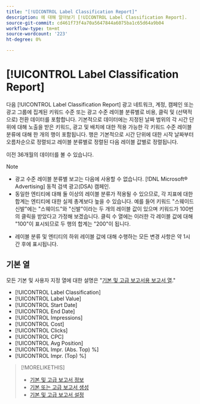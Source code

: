 ```yaml
---
title: "[!UICONTROL Label Classification Report]"
description: 에 대해 알아보기 [!UICONTROL Label Classification Report].
source-git-commit: cd461f73f4a70a5647844a6075ba1c65d64a9b04
workflow-type: tm+mt
source-wordcount: '223'
ht-degree: 0%

---
```


# [!UICONTROL Label Classification Report]

다음 [!UICONTROL Label Classification Report] 광고 네트워크, 계정, 캠페인 또는 광고 그룹에 집계된 키워드 수준 또는 광고 수준 레이블 분류별로 비용, 클릭 및 (선택적으로) 전환 데이터를 포함합니다. 기본적으로 데이터에는 지정된 날짜 범위의 각 시간 단위에 대해 노출을 받은 키워드, 광고 및 배치에 대한 적용 가능한 각 키워드 수준 레이블 분류에 대해 한 개의 행이 포함됩니다. 행은 기본적으로 시간 단위에 대한 시작 날짜부터 오름차순으로 정렬되고 레이블 분류별로 정렬된 다음 레이블 값별로 정렬됩니다.

이전 36개월의 데이터를 볼 수 있습니다.

>[!NOTE]
>
>* 광고 수준 레이블 분류별 보고는 다음에 사용할 수 없습니다. [!DNL Microsoft® Advertising] 동적 검색 광고(DSA) 캠페인.
>* 동일한 엔티티에 대해 둘 이상의 레이블 분류가 적용될 수 있으므로, 각 지표에 대한 합계는 엔티티에 대한 실제 총계보다 높을 수 있습니다. 예를 들어 키워드 &quot;스웨이드 신발&quot;에는 &quot;스웨이드&quot;와 &quot;신발&quot;이라는 두 개의 레이블 값이 있으며 키워드가 100번의 클릭을 받았다고 가정해 보겠습니다. 클릭 수 열에는 이러한 각 레이블 값에 대해 &quot;100&quot;이 표시되므로 두 행의 합계는 &quot;200&quot;이 됩니다.

* 레이블 분류 및 엔티티의 하위 레이블 값에 대해 수행하는 모든 변경 사항은 약 1시간 후에 표시됩니다.

## 기본 열

모든 기본 및 사용자 지정 열에 대한 설명은 &quot;[기본 및 고급 보고서용 보고서 열](basic-advanced-report-columns.md).&quot;

* [!UICONTROL Label Classification]
* [!UICONTROL Label Value]
* [!UICONTROL Start Date]
* [!UICONTROL End Date]
* [!UICONTROL Impressions]
* [!UICONTROL Cost]
* [!UICONTROL Clicks]
* [!UICONTROL CPC]
* [!UICONTROL Avg Position]
* [!UICONTROL Impr. (Abs. Top) %]
* [!UICONTROL Impr. (Top) %]

>[!MORELIKETHIS]
>
>* [기본 및 고급 보고서 정보](basic-advanced-report-about.md)
>* [기본 또는 고급 보고서 생성](basic-advanced-report-generate.md)
>* [기본 및 고급 보고서 설정](basic-advanced-report-settings.md)

